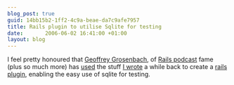 ```yaml
---
blog_post: true
guid: 14bb15b2-1ff2-4c9a-beae-da7c9afe7957
title: Rails plugin to utilise Sqlite for testing
date:       2006-06-02 16:41:00 +01:00
layout: blog
---
```


I feel pretty honoured that [Geoffrey
Grosenbach](http://nubyonrails.com/), of [Rails
podcast](http://podcast.rubyonrails.com/) fame (plus so much more) has
[used](http://nubyonrails.com/articles/2006/06/01/san-francisco-sqlite3-memory-tests-asteroids)
the stuff [I
wrote](/blog/2006-02-08-in-memory-sqlite-database-for-rails-testing) a
while back to create a [rails
plugin](http://wiki.rubyonrails.com/rails/pages/Plugins), enabling the
easy use of sqlite for testing.
